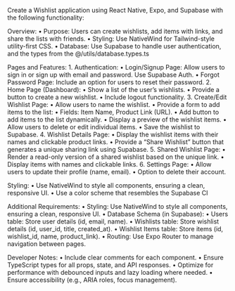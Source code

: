 Create a Wishlist application using React Native, Expo, and Supabase with the following functionality:

Overview:
	•	Purpose: Users can create wishlists, add items with links, and share the lists with friends.
	•	Styling: Use NativeWind for Tailwind-style utility-first CSS.
	•	Database: Use Supabase to handle user authentication, and the types from the @/utils/database.types.ts

Pages and Features:
	1.	Authentication:
	•	Login/Signup Page: Allow users to sign in or sign up with email and password. Use Supabase Auth.
	•	Forgot Password Page: Include an option for users to reset their password.
	2.	Home Page (Dashboard):
	•	Show a list of the user’s wishlists.
	•	Provide a button to create a new wishlist.
	•	Include logout functionality.
	3.	Create/Edit Wishlist Page:
	•	Allow users to name the wishlist.
	•	Provide a form to add items to the list:
	•	Fields: Item Name, Product Link (URL).
	•	Add button to add items to the list dynamically.
	•	Display a preview of the wishlist items.
	•	Allow users to delete or edit individual items.
	•	Save the wishlist to Supabase.
	4.	Wishlist Details Page:
	•	Display the wishlist items with their names and clickable product links.
	•	Provide a “Share Wishlist” button that generates a unique sharing link using Supabase.
	5.	Shared Wishlist Page:
	•	Render a read-only version of a shared wishlist based on the unique link.
	•	Display items with names and clickable links.
	6.	Settings Page:
	•	Allow users to update their profile (name, email).
	•	Option to delete their account.

Styling:
	•	Use NativeWind to style all components, ensuring a clean, responsive UI.
	•	Use a color scheme that resembles the Supabase CI
  
Additional Requirements:
	•	Styling: Use NativeWind to style all components, ensuring a clean, responsive UI.
	•	Database Schema (in Supabase):
	•	Users table: Store user details (id, email, name).
	•	Wishlists table: Store wishlist details (id, user_id, title, created_at).
	•	Wishlist Items table: Store items (id, wishlist_id, name, product_link).
	•	Routing: Use Expo Router to manage navigation between pages.

Developer Notes:
	•	Include clear comments for each component.
	•	Ensure TypeScript types for all props, state, and API responses.
	•	Optimize for performance with debounced inputs and lazy loading where needed.
	•	Ensure accessibility (e.g., ARIA roles, focus management).